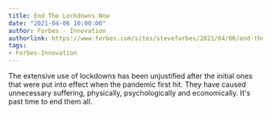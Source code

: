 ```yaml
---
title: End The Lockdowns Now
date: "2021-04-06 10:00:00"
author: Forbes - Innovation
authorlink: https://www.forbes.com/sites/steveforbes/2021/04/06/end-the-lockdowns-now/
tags:
- Forbes-Innovation
---
```

The extensive use of lockdowns has been unjustified after the initial ones that were put into effect when the pandemic first hit. They have caused unnecessary suffering, physically, psychologically and economically. It's past time to end them all.